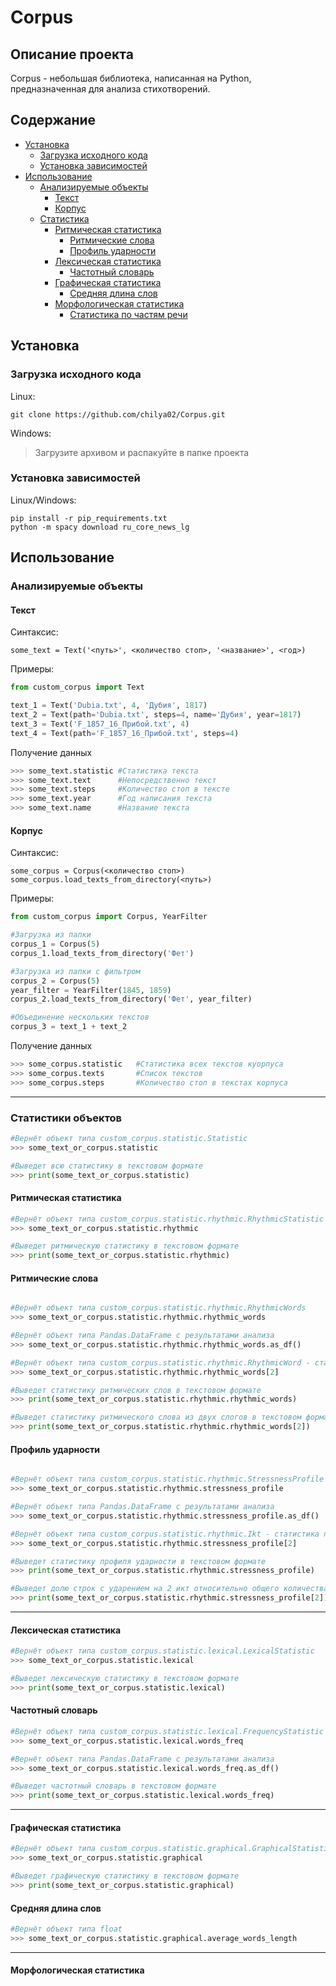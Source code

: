 # Corpus
## Описание проекта
Corpus - небольшая библиотека, написанная на Python, предназначенная для анализа стихотворений.
## Содержание
* [Установка](#Установка)
    * [Загрузка исходного кода](#Загрузка-исходного-кода)
    * [Установка зависимостей](#Установка-зависимостей)
* [Использование](#Использование)
    * [Анализируемые объекты](#Анализируемые-объекты)
        * [Текст](#Текст)
        * [Корпус](#Корпус)
    * [Статистика](#Статистики-объектов)
        * [Ритмическая статистика](#Ритмичечская-статистика)
            * [Ритмические слова](#Ритмические-слова)
            * [Профиль ударности](#Профиль-ударности)
        * [Лексическая статистика](#Лексическая-статистика)
            * [Частотный словарь](#Частотный-словарь)
        * [Графическая статистика](#Графическая-статистика)
            * [Средняя длина слов](#Средняя-длина-слов)
        * [Морфологическая статистика](#Морфологическая-статистика)
            * [Статистика по частям речи](#Статистика-по-частям-речи)



## Установка
### Загрузка исходного кода
Linux:
```linux
git clone https://github.com/chilya02/Corpus.git
```
Windows:
> Загрузите архивом и распакуйте в папке проекта
### Установка зависимостей
Linux/Windows:
```terminal
pip install -r pip_requirements.txt
python -m spacy download ru_core_news_lg
```
## Использование 
### Анализируемые объекты
#### Текст
Синтаксис: 
``` 
some_text = Text('<путь>', <количество стоп>, '<название>', <год>)
```
Примеры:
```python 
from custom_corpus import Text

text_1 = Text('Dubia.txt', 4, 'Дубия', 1817)
text_2 = Text(path='Dubia.txt', steps=4, name='Дубия', year=1817)
text_3 = Text('F_1857_16_Прибой.txt', 4)
text_4 = Text(path='F_1857_16_Прибой.txt', steps=4)
```
Получение данных
```python
>>> some_text.statistic #Статистика текста
>>> some_text.text      #Непосредственно текст
>>> some_text.steps     #Количество стоп в тексте
>>> some_text.year      #Год написания текста
>>> some_text.name      #Название текста
```
#### Корпус
Синтаксис: 
```
some_corpus = Corpus(<количество стоп>)
some_corpus.load_texts_from_directory(<путь>)
```

Примеры:
```python
from custom_corpus import Corpus, YearFilter

#Загрузка из папки
corpus_1 = Corpus(5)
corpus_1.load_texts_from_directory('Фет')

#Загрузка из папки с фильтром 
corpus_2 = Corpus(5)
year_filter = YearFilter(1845, 1859)
corpus_2.load_texts_from_directory('Фет', year_filter)

#Объединение нескольких текстов
corpus_3 = text_1 + text_2
```
Получение данных
```python
>>> some_corpus.statistic   #Статистика всех текстов куорпуса
>>> some_corpus.texts       #Список текстов
>>> some_corpus.steps       #Количество стоп в текстах корпуса
```
---
### Статистики объектов
```python
#Вернёт объект типа custom_corpus.statistic.Statistic
>>> some_text_or_corpus.statistic

#Выведет всю статистику в текстовом формате
>>> print(some_text_or_corpus.statistic)
```
#### Ритмическая статистика
```python
#Вернёт объект типа custom_corpus.statistic.rhythmic.RhythmicStatistic
>>> some_text_or_corpus.statistic.rhythmic

#Выведет ритмическую статистику в текстовом формате
>>> print(some_text_or_corpus.statistic.rhythmic)
```
#### Ритмические слова
```python 

#Вернёт объект типа custom_corpus.statistic.rhythmic.RhythmicWords
>>> some_text_or_corpus.statistic.rhythmic.rhythmic_words

#Вернёт объект типа Pandas.DataFrame с результатами анализа
>>> some_text_or_corpus.statistic.rhythmic.rhythmic_words.as_df()

#Вернёт объект типа custom_corpus.statistic.rhythmic.RhythmicWord - статистика по слову из 2 слогов
>>> some_text_or_corpus.statistic.rhythmic.rhythmic_words[2]

#Выведет статистику ритмических слов в текстовом формате
>>> print(some_text_or_corpus.statistic.rhythmic.rhythmic_words)

#Выведет статистику ритмического слова из двух слогов в текстовом формате
>>> print(some_text_or_corpus.statistic.rhythmic.rhythmic_words[2])
```
#### Профиль ударности 
```python 

#Вернёт объект типа custom_corpus.statistic.rhythmic.StressnessProfile
>>> some_text_or_corpus.statistic.rhythmic.stressness_profile

#Вернёт объект типа Pandas.DataFrame с результатами анализа
>>> some_text_or_corpus.statistic.rhythmic.stressness_profile.as_df()

#Вернёт объект типа custom_corpus.statistic.rhythmic.Ikt - статистика по ударению на 2 икт
>>> some_text_or_corpus.statistic.rhythmic.stressness_profile[2]

#Выведет статистику профиля ударности в текстовом формате
>>> print(some_text_or_corpus.statistic.rhythmic.stressness_profile)

#Выведет долю строк с ударением на 2 икт относительно общего количества
>>> print(some_text_or_corpus.statistic.rhythmic.stressness_profile[2])

```
---
#### Лексическая статистика
```python
#Вернёт объект типа custom_corpus.statistic.lexical.LexicalStatistic
>>> some_text_or_corpus.statistic.lexical

#Выведет лексическую статистику в текстовом формате
>>> print(some_text_or_corpus.statistic.lexical)
```
#### Частотный словарь 
```python
#Вернёт объект типа custom_corpus.statistic.lexical.FrequencyStatistic
>>> some_text_or_corpus.statistic.lexical.words_freq

#Вернёт объект типа Pandas.DataFrame с результатами анализа
>>> some_text_or_corpus.statistic.lexical.words_freq.as_df()

#Выведет частотный словарь в текстовом формате
>>> print(some_text_or_corpus.statistic.lexical.words_freq)
```
---
#### Графическая статистика
```python
#Вернёт объект типа custom_corpus.statistic.graphical.GraphicalStatistic
>>> some_text_or_corpus.statistic.graphical

#Выведет графическую статистику в текстовом формате
>>> print(some_text_or_corpus.statistic.graphical)
```
#### Средняя длина слов
```python
#Вернёт объект типа float
>>> some_text_or_corpus.statistic.graphical.average_words_length
```
---
#### Морфологическая статистика

